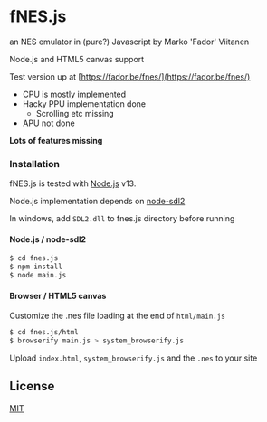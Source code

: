# fNES.js
an NES emulator in (pure?) Javascript by Marko 'Fador' Viitanen

Node.js and HTML5 canvas support

Test version up at [https://fador.be/fnes/](https://fador.be/fnes/)

- CPU is mostly implemented
- Hacky PPU implementation done
  - Scrolling etc missing
- APU not done

**Lots of features missing**

### Installation

fNES.js is tested with [Node.js](https://nodejs.org/) v13.

Node.js implementation depends on [node-sdl2](https://github.com/fador/node-sdl2)

In windows, add `SDL2.dll` to fnes.js directory before running

#### Node.js / node-sdl2
```sh
$ cd fnes.js
$ npm install
$ node main.js
```

#### Browser / HTML5 canvas

Customize the .nes file loading at the end of `html/main.js`

```sh
$ cd fnes.js/html
$ browserify main.js > system_browserify.js
```

Upload `index.html`, `system_browserify.js` and the `.nes` to your site

License
----

[MIT](LICENSE)

